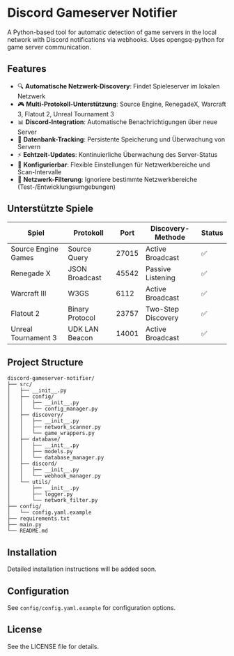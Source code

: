 # Discord Gameserver Notifier

A Python-based tool for automatic detection of game servers in the local network with Discord notifications via webhooks. Uses opengsq-python for game server communication.

## Features

- 🔍 **Automatische Netzwerk-Discovery**: Findet Spieleserver im lokalen Netzwerk
- 🎮 **Multi-Protokoll-Unterstützung**: Source Engine, RenegadeX, Warcraft 3, Flatout 2, Unreal Tournament 3
- 📊 **Discord-Integration**: Automatische Benachrichtigungen über neue Server
- 💾 **Datenbank-Tracking**: Persistente Speicherung und Überwachung von Servern
- ⚡ **Echtzeit-Updates**: Kontinuierliche Überwachung des Server-Status
- 🔧 **Konfigurierbar**: Flexible Einstellungen für Netzwerkbereiche und Scan-Intervalle
- 🚫 **Netzwerk-Filterung**: Ignoriere bestimmte Netzwerkbereiche (Test-/Entwicklungsumgebungen)

## Unterstützte Spiele

| Spiel | Protokoll | Port | Discovery-Methode | Status |
|-------|-----------|------|-------------------|--------|
| Source Engine Games | Source Query | 27015 | Active Broadcast | ✅ |
| Renegade X | JSON Broadcast | 45542 | Passive Listening | ✅ |
| Warcraft III | W3GS | 6112 | Active Broadcast | ✅ |
| Flatout 2 | Binary Protocol | 23757 | Two-Step Discovery | ✅ |
| Unreal Tournament 3 | UDK LAN Beacon | 14001 | Active Broadcast | ✅ |

## Project Structure

```
discord-gameserver-notifier/
├── src/
│   ├── __init__.py
│   ├── config/
│   │   ├── __init__.py
│   │   └── config_manager.py
│   ├── discovery/
│   │   ├── __init__.py
│   │   ├── network_scanner.py
│   │   └── game_wrappers.py
│   ├── database/
│   │   ├── __init__.py
│   │   ├── models.py
│   │   └── database_manager.py
│   ├── discord/
│   │   ├── __init__.py
│   │   └── webhook_manager.py
│   └── utils/
│       ├── __init__.py
│       ├── logger.py
│       └── network_filter.py
├── config/
│   └── config.yaml.example
├── requirements.txt
├── main.py
└── README.md
```

## Installation

Detailed installation instructions will be added soon.

## Configuration

See `config/config.yaml.example` for configuration options.

## License

See the LICENSE file for details. 